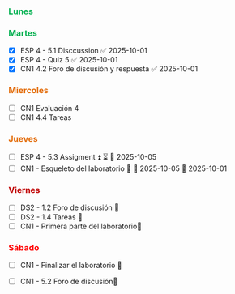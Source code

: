 ### <font color="#00b050">Lunes</font>

### <font color="#00b050">Martes</font>
- [x] ESP 4 - 5.1 Disccussion ✅ 2025-10-01
- [x] ESP 4 - Quiz 5 ✅ 2025-10-01
- [x] CN1 4.2 Foro de discusión y respuesta ✅ 2025-10-01
### <font color="#e36c09">Miercoles</font>
- [ ] CN1 Evaluación 4
- [ ] CN1 4.4 Tareas
### <font color="#e36c09">Jueves</font>
- [ ] ESP 4 - 5.3 Assigment ⏫ ⏳ 📅 2025-10-05 
- [ ] CN1 - Esqueleto del laboratorio 🔺  📅 2025-10-05 🛫 2025-10-01 
### <font color="#c00000">Viernes</font>
- [ ] DS2 - 1.2 Foro de discusión 🔼 
- [ ] DS2 - 1.4 Tareas 🔺 
- [ ] CN1 - Primera parte del laboratorio🔺 
### <font color="#ff0000">Sábado</font>
- [ ]  CN1 - Finalizar el laboratorio 🔺 
- [ ]  CN1 - 5.2 Foro de discusión🔺 

